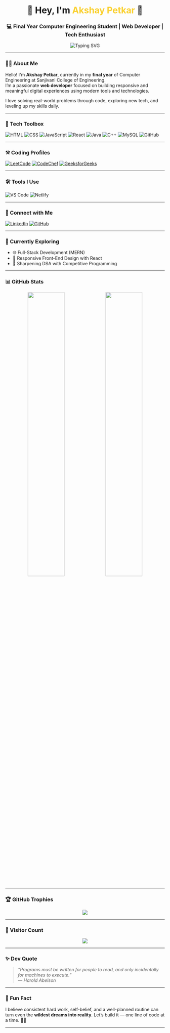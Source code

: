 <h1 align="center">🚀 Hey, I'm <span style="color:#FAD02E;">Akshay Petkar</span> 👋</h1>
<h3 align="center">💻 Final Year Computer Engineering Student | Web Developer | Tech Enthusiast</h3>

<p align="center">
  <img src="https://readme-typing-svg.herokuapp.com?font=Fira+Code&size=24&pause=1000&color=FAD02E&center=true&vCenter=true&width=600&lines=Hello+World;This+is+a+Typing+SVG!" alt="Typing SVG" />
</p>





---

### 🧑‍💻 About Me

Hello! I'm **Akshay Petkar**, currently in my **final year** of Computer Engineering at Sanjivani College of Engineering.  
I’m a passionate **web developer** focused on building responsive and meaningful digital experiences using modern tools and technologies.

I love solving real-world problems through code, exploring new tech, and leveling up my skills daily.

---

### 🔧 Tech Toolbox

![HTML](https://img.shields.io/badge/HTML5-E34F26?style=for-the-badge&logo=html5&logoColor=white)
![CSS](https://img.shields.io/badge/CSS3-1572B6?style=for-the-badge&logo=css3&logoColor=white)
![JavaScript](https://img.shields.io/badge/JavaScript-F7DF1E?style=for-the-badge&logo=javascript&logoColor=black)
![React](https://img.shields.io/badge/React-20232A?style=for-the-badge&logo=react&logoColor=61DAFB)
![Java](https://img.shields.io/badge/Java-ED8B00?style=for-the-badge&logo=java&logoColor=white)
![C++](https://img.shields.io/badge/C++-00599C?style=for-the-badge&logo=c%2B%2B&logoColor=white)
![MySQL](https://img.shields.io/badge/MySQL-00000F?style=for-the-badge&logo=mysql&logoColor=white)
![GitHub](https://img.shields.io/badge/GitHub-181717?style=for-the-badge&logo=github&logoColor=white)

---

### ⚒️ Coding Profiles

[![LeetCode](https://img.shields.io/badge/LeetCode-%230075C2.svg?style=for-the-badge&logo=LeetCode&logoColor=white)](https://leetcode.com/u/4uG6WzxeNM/)
[![CodeChef](https://img.shields.io/badge/CodeChef-5B4638?style=for-the-badge&logo=codechef&logoColor=white)](https://www.codechef.com/users/akshay350)
[![GeeksforGeeks](https://img.shields.io/badge/GeeksforGeeks-%2300FF00.svg?style=for-the-badge&logo=GeeksforGeeks&logoColor=white)](https://www.geeksforgeeks.org/user/akshaypendiv/)

---


### 🛠️ Tools I Use
![VS Code](https://img.shields.io/badge/VS_Code-007ACC?style=for-the-badge&logo=visual-studio-code&logoColor=white)
![Netlify](https://img.shields.io/badge/Netlify-00C7B7?style=for-the-badge&logo=netlify&logoColor=white)

---

### 🔗 Connect with Me

[![LinkedIn](https://img.shields.io/badge/LinkedIn-0077B5?style=for-the-badge&logo=linkedin&logoColor=white)](https://www.linkedin.com/in/akshay-petkar-4a2b5926a/)
[![GitHub](https://img.shields.io/badge/GitHub-100000?style=for-the-badge&logo=github&logoColor=white)](https://github.com/akshay-petkar04)

---



### 🌱 Currently Exploring

- 🌐 Full-Stack Development (MERN)
- 📱 Responsive Front-End Design with React
- 🧠 Sharpening DSA with Competitive Programming

---

### 📊 GitHub Stats

<p align="center">
  <img src="https://github-readme-stats.vercel.app/api?username=akshay-petkar04&show_icons=true&theme=tokyonight&hide_border=false&border_radius=10" width="48%" />
  <img src="https://github-readme-stats.vercel.app/api/top-langs/?username=akshay-petkar04&layout=compact&theme=tokyonight&hide_border=false&border_radius=10" width="48%" />
</p>

---

### 🏆 GitHub Trophies

<p align="center">
  <img src="https://github-profile-trophy.vercel.app/?username=akshay-petkar04&theme=monokai&column=7&no-frame=true&no-bg=true" />
</p>

---

### 📍 Visitor Count

<p align="center">
  <img src="https://komarev.com/ghpvc/?username=akshay-petkar04&label=Profile%20Views&color=0e75b6&style=flat" />
</p>

---

### ✨ Dev Quote

> _“Programs must be written for people to read, and only incidentally for machines to execute.”_  
> — *Harold Abelson*

---
### 🧠 Fun Fact

I believe consistent hard work, self-belief, and a well-planned routine can turn even the **wildest dreams into reality**. Let’s build it — one line of code at a time. 💯🔥

---

